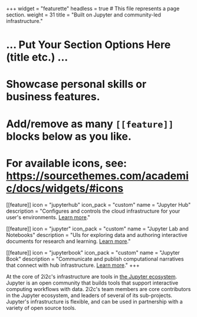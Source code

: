 +++
widget = "featurette"
headless = true  # This file represents a page section.
weight = 31
title = "Built on Jupyter and community-led infrastructure."

# ... Put Your Section Options Here (title etc.) ...

# Showcase personal skills or business features.
# Add/remove as many `[[feature]]` blocks below as you like.
# For available icons, see: https://sourcethemes.com/academic/docs/widgets/#icons
[[feature]]
  icon = "jupyterhub"
  icon_pack = "custom"
  name = "Jupyter Hub"
  description = "Configures and controls the cloud infrastructure for your user's environments. [Learn more](https://jupyter.org/hub)."

[[feature]]
  icon = "jupyter"
  icon_pack = "custom"
  name = "Jupyter Lab and Notebooks"
  description = "UIs for exploring data and authoring interactive documents for research and learning. [Learn more](https://jupyterlab.readthedocs.io/en/latest/)."

[[feature]]
  icon = "jupyterbook"
  icon_pack = "custom"
  name = "Jupyter Book"
  description = "Communicate and publish computational narratives that connect with hub infrastructure. [Learn more](https://jupyterbook.org)."
+++

At the core of 2i2c's infrastructure are tools in [the Jupyter ecosystem](https://jupyter.org). Jupyter is an open community that builds tools that support interactive computing workflows with data. 2i2c's team members are core contributors in the Jupyter ecosystem, and leaders of several of its sub-projects. Jupyter's infrastructure is flexible, and can be used in partnership with a variety of open source tools.
